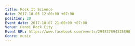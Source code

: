```yaml
---
title: Rock It Science
date: 2017-10-05 12:00:00 +07:00
position: 20
Event date: 2017-10-07 21:00:00 +07:00
Venue: Hanoi Rock City
Event URL: https://www.facebook.com/events/294837894325890
Genre: music
---
```


